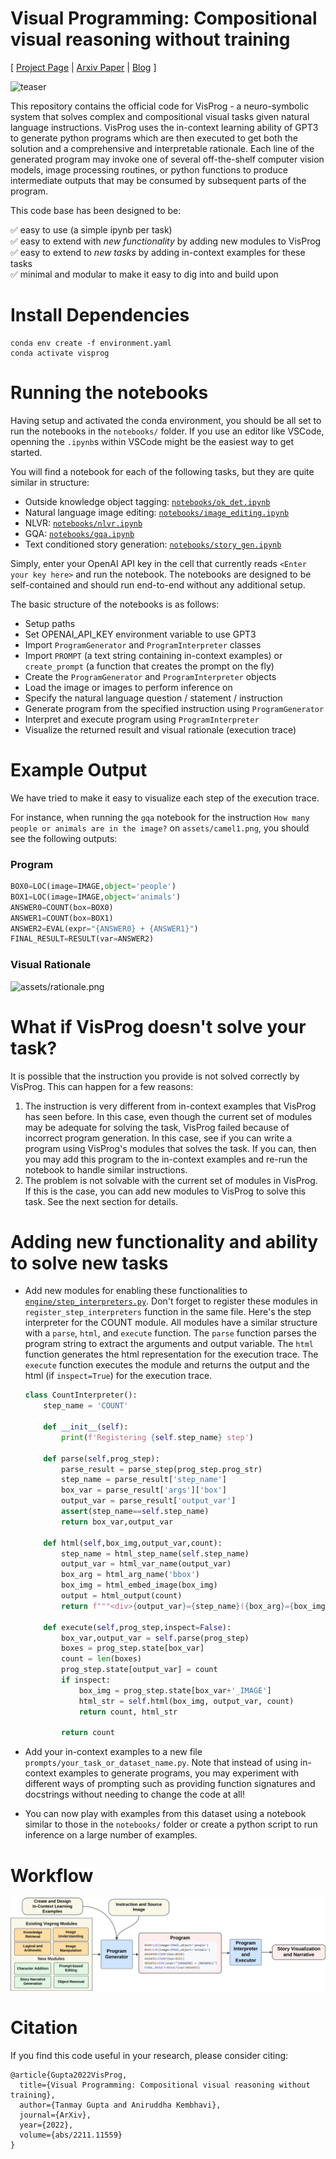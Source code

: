 # Visual Programming: Compositional visual reasoning without training 

[ [Project Page](https://prior.allenai.org/projects/visprog) | [Arxiv Paper](https://arxiv.org/abs/2211.11559) | [Blog](https://blog.allenai.org/visual-programming-ca58c7af51cd) ]

![teaser](assets/teaser2.png)

This repository contains the official code for VisProg - a neuro-symbolic system that solves complex and compositional visual tasks given natural language instructions. VisProg uses the in-context learning ability of GPT3 to generate python programs which are then executed to get both the solution and a comprehensive and interpretable rationale. Each line of the generated program may invoke one of several off-the-shelf computer vision models, image processing routines, or python functions to produce intermediate outputs that may be consumed by subsequent parts of the program.

This code base has been designed to be:

:white_check_mark: easy to use (a simple ipynb per task) <br>
:white_check_mark: easy to extend with *new functionality* by adding new modules to VisProg <br>
:white_check_mark: easy to extend to *new tasks* by adding in-context examples for these tasks <br>
:white_check_mark: minimal and modular to make it easy to dig into and build upon

# Install Dependencies
```
conda env create -f environment.yaml
conda activate visprog
```

# Running the notebooks
Having setup and activated the conda environment, you should be all set to run the notebooks in the `notebooks/` folder. If you use an editor like VSCode, openning the `.ipynb`s within VSCode might be the easiest way to get started. 

You will find a notebook for each of the following tasks, but they are quite similar in structure:
- Outside knowledge object tagging: [`notebooks/ok_det.ipynb`](notebooks/ok_det.ipynb)
- Natural language image editing: [`notebooks/image_editing.ipynb`](notebooks/image_editing.ipynb)
- NLVR: [`notebooks/nlvr.ipynb`](notebooks/nlvr.ipynb)
- GQA: [`notebooks/gqa.ipynb`](notebooks/gqa.ipynb)
- Text conditioned story generation: [`notebooks/story_gen.ipynb`](notebooks/story_gen.ipynb)

Simply, enter your OpenAI API key in the cell that currently reads `<Enter your key here>` and run the notebook. The notebooks are designed to be self-contained and should run end-to-end without any additional setup.

The basic structure of the notebooks is as follows:
- Setup paths
- Set OPENAI_API_KEY environment variable to use GPT3
- Import `ProgramGenerator` and `ProgramInterpreter` classes
- Import `PROMPT` (a text string containing in-context examples) or `create_prompt` (a function that creates the prompt on the fly)
- Create the `ProgramGenerator` and `ProgramInterpreter` objects
- Load the image or images to perform inference on
- Specify the natural language question / statement / instruction
- Generate program from the specified instruction using `ProgramGenerator`
- Interpret and execute program using `ProgramInterpreter`
- Visualize the returned result and visual rationale (execution trace)

# Example Output
We have tried to make it easy to visualize each step of the execution trace. 

For instance, when running the `gqa` notebook for the instruction `How many people or animals are in the image?` on `assets/camel1.png`, you should see the following outputs:

### Program
```python
BOX0=LOC(image=IMAGE,object='people')
BOX1=LOC(image=IMAGE,object='animals')
ANSWER0=COUNT(box=BOX0)
ANSWER1=COUNT(box=BOX1)
ANSWER2=EVAL(expr="{ANSWER0} + {ANSWER1}")
FINAL_RESULT=RESULT(var=ANSWER2)
```

### Visual Rationale
![assets/rationale.png](assets/rationale.png)

# What if VisProg doesn't solve your task?
It is possible that the instruction you provide is not solved correctly by VisProg. This can happen for a few reasons:
1. The instruction is very different from in-context examples that VisProg has seen before. In this case, even though the current set of modules may be adequate for solving the task, VisProg failed because of incorrect program generation. In this case, see if you can write a program using VisProg's modules that solves the task. If you can, then you may add this program to the in-context examples and re-run the notebook to handle similar instructions.
2. The problem is not solvable with the current set of modules in VisProg. If this is the case, you can add new modules to VisProg to solve this task. See the next section for details.

# Adding new functionality and ability to solve new tasks
- Add new modules for enabling these functionalities to [`engine/step_interpreters.py`](engine/step_interpreters.py). Don't forget to register these modules in `register_step_interpreters` function in the same file. Here's the step interpreter for the COUNT module. All modules have a similar structure with a `parse`, `html`, and `execute` function. The `parse` function parses the program string to extract the arguments and output variable. The `html` function generates the html representation for the execution trace. The `execute` function executes the module and returns the output and the html (if `inspect=True`) for the execution trace.

    ```python
    class CountInterpreter():
        step_name = 'COUNT'

        def __init__(self):
            print(f'Registering {self.step_name} step')

        def parse(self,prog_step):
            parse_result = parse_step(prog_step.prog_str)
            step_name = parse_result['step_name']
            box_var = parse_result['args']['box']
            output_var = parse_result['output_var']
            assert(step_name==self.step_name)
            return box_var,output_var

        def html(self,box_img,output_var,count):
            step_name = html_step_name(self.step_name)
            output_var = html_var_name(output_var)
            box_arg = html_arg_name('bbox')
            box_img = html_embed_image(box_img)
            output = html_output(count)
            return f"""<div>{output_var}={step_name}({box_arg}={box_img})={output}</div>"""

        def execute(self,prog_step,inspect=False):
            box_var,output_var = self.parse(prog_step)
            boxes = prog_step.state[box_var]
            count = len(boxes)
            prog_step.state[output_var] = count
            if inspect:
                box_img = prog_step.state[box_var+'_IMAGE']
                html_str = self.html(box_img, output_var, count)
                return count, html_str

            return count
    ```
- Add your in-context examples to a new file `prompts/your_task_or_dataset_name.py`. Note that instead of using in-context examples to generate programs, you may experiment with different ways of prompting such as providing function signatures and docstrings without needing to change the code at all!
- You can now play with examples from this dataset using a notebook similar to those in the `notebooks/` folder or create a python script to run inference on a large number of examples.

# Workflow
![workflow.png](workflow.png)


# Citation
If you find this code useful in your research, please consider citing:
```
@article{Gupta2022VisProg,
  title={Visual Programming: Compositional visual reasoning without training},
  author={Tanmay Gupta and Aniruddha Kembhavi},
  journal={ArXiv},
  year={2022},
  volume={abs/2211.11559}
}
```

